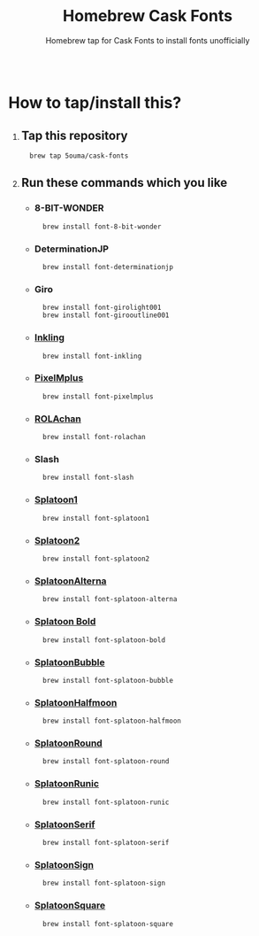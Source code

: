 <br>

<h1 align="center">Homebrew Cask Fonts</h1>
<p align="center">Homebrew tap for Cask Fonts to install fonts unofficially</p>

<br><br>

# How to tap/install this?

1.  ## Tap this repository

    ```shell
      brew tap 5ouma/cask-fonts
    ```

2.  ## Run these commands which you like

    - ### 8-BIT-WONDER

      ```shell
        brew install font-8-bit-wonder
      ```

    - ### DeterminationJP

      ```shell
        brew install font-determinationjp
      ```

    - ### Giro

      ```shell
        brew install font-girolight001
        brew install font-girooutline001
      ```

    - ### [Inkling](https://frozenpandaman.github.io/inkling.html)

      ```shell
        brew install font-inkling
      ```

    - ### [PixelMplus](https://itouhiro.hatenablog.com/entry/20130602/font)

      ```shell
        brew install font-pixelmplus
      ```

    - ### [ROLAchan](https://ozawa.design/store/rolachan)

      ```shell
        brew install font-rolachan
      ```

    - ### Slash

      ```shell
        brew install font-slash
      ```

    - ### [Splatoon1](https://frozenpandaman.github.io/inkling.html)

      ```shell
        brew install font-splatoon1
      ```

    - ### [Splatoon2](https://frozenpandaman.github.io/inkling.html)

      ```shell
        brew install font-splatoon2
      ```

    - ### [SplatoonAlterna](https://twitter.com/ardnin_/status/1535737230949490695)

      ```shell
        brew install font-splatoon-alterna
      ```

    - ### [Splatoon Bold](https://twitter.com/ardnin_/status/1535737230949490695)

      ```shell
        brew install font-splatoon-bold
      ```

    - ### [SplatoonBubble](https://twitter.com/ardnin_/status/1535737230949490695)

      ```shell
        brew install font-splatoon-bubble
      ```

    - ### [SplatoonHalfmoon](https://twitter.com/ardnin_/status/1535737230949490695)

      ```shell
        brew install font-splatoon-halfmoon
      ```

    - ### [SplatoonRound](https://twitter.com/ardnin_/status/1535737230949490695)

      ```shell
        brew install font-splatoon-round
      ```

    - ### [SplatoonRunic](https://twitter.com/ardnin_/status/1535737230949490695)

      ```shell
        brew install font-splatoon-runic
      ```

    - ### [SplatoonSerif](https://twitter.com/ardnin_/status/1535737230949490695)

      ```shell
        brew install font-splatoon-serif
      ```

    - ### [SplatoonSign](https://twitter.com/ardnin_/status/1535737230949490695)

      ```shell
        brew install font-splatoon-sign
      ```

    - ### [SplatoonSquare](https://twitter.com/ardnin_/status/1535737230949490695)

      ```shell
        brew install font-splatoon-square
      ```
